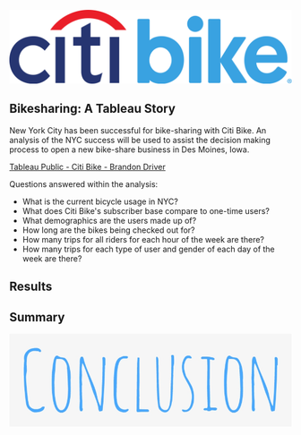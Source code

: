 
![Header](images/1280px-Citi_Bike_logo.svg.png "Header")


## Bikesharing: A Tableau Story

New York City has been successful for bike-sharing with Citi Bike. An analysis of the NYC success will be used to assist the decision making process to open a new bike-share business in Des Moines, Iowa. 

[Tableau Public - Citi Bike - Brandon Driver](https://public.tableau.com/app/profile/brandon.paul.driver/viz/CitiBikeNYC_16559995389450/NYCCitiBike?publish=yes)

Questions answered within the analysis:

- What is the current bicycle usage in NYC? 
- What does Citi Bike's subscriber base compare to one-time users? 
- What demographics are the users made up of? 
- How long are the bikes being checked out for?
- How many trips for all riders for each hour of the week are there?
- How many trips for each type of user and gender of each day of the week are there?

## Results





## Summary

![Conclusion](images/70-701569_conclusionu00252bblau-views-emo.png "Conclusion")





